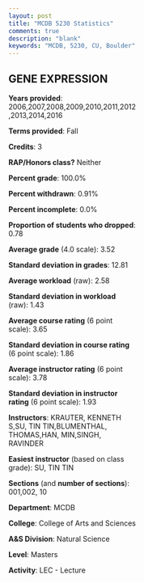 ```yaml
---
layout: post
title: "MCDB 5230 Statistics"
comments: true
description: "blank"
keywords: "MCDB, 5230, CU, Boulder"
--- 
```

<head>
<script src="https://ajax.googleapis.com/ajax/libs/jquery/2.1.3/jquery.min.js"></script>
<script src="https://dl.dropboxusercontent.com/s/pc42nxpaw1ea4o9/highcharts.js?dl=0"></script>
<!-- <script src="../assets/js/highcharts.js"></script> -->
<style type="text/css">@font-face {
	font-family: "Bebas Neue";
	src: url(https://www.filehosting.org/file/details/544349/BebasNeue%20Regular.otf) format("opentype");
	}
	h1.Bebas { 
		font-family: "Bebas Neue", Verdana, Tahoma;
	}
</style>
</head>
<body>
	<div id="container" style="float: right; width: 45%; height: 88%; margin-left: 2.5%; margin-right: 2.5%;"></div>
	<script language="JavaScript">
		$(document).ready(function() {
		var chart = {type: 'column'};
		var title = {text: 'Grade Distribution'};
		var xAxis = {categories: ['A','B','C','D','F'],crosshair: true};
		var yAxis = {min: 0,title: {text: 'Percentage'}};
		var tooltip = {headerFormat: '<center><b><span style="font-size:20px">{point.key}</span></b></center>',
		               pointFormat: '<td style="padding:0"><b>{point.y:.1f}%</b></td>',
		               footerFormat: '</table>',shared: true,useHTML: true};
		var plotOptions = {column: {pointPadding: 0.0,borderWidth: 0}};  
		var credits = {enabled: false};var series= [{name: 'Percent',data: [54.69,42.97,2.34,0.0,0.0,]}];
		var json = {};
		json.chart = chart;
		json.title = title;
		json.tooltip = tooltip;
		json.xAxis = xAxis;
		json.yAxis = yAxis;  
		json.series = series;
		json.plotOptions = plotOptions;  
		json.credits = credits;
		$('#container').highcharts(json);
	});
	</script>
</body>
			   
## GENE EXPRESSION

**Years provided**: 2006,2007,2008,2009,2010,2011,2012,2013,2014,2016

**Terms provided**: Fall

**Credits**: 3

**RAP/Honors class?** Neither

**Percent grade**: 100.0%

**Percent withdrawn**: 0.91%

**Percent incomplete**: 0.0%

**Proportion of students who dropped**: 0.78

**Average grade** (4.0 scale): 3.52

**Standard deviation in grades**: 12.81

**Average workload** (raw): 2.58

**Standard deviation in workload** (raw): 1.43

**Average course rating** (6 point scale): 3.65

**Standard deviation in course rating** (6 point scale): 1.86

**Average instructor rating** (6 point scale): 3.78

**Standard deviation in instructor rating** (6 point scale): 1.93

**Instructors**: KRAUTER, KENNETH S,SU, TIN TIN,BLUMENTHAL, THOMAS,HAN, MIN,SINGH, RAVINDER

**Easiest instructor** (based on class grade): SU, TIN TIN

**Sections** (and **number of sections**): 001,002, 10

**Department**: MCDB

**College**: College of Arts and Sciences

**A&S Division**: Natural Science

**Level**: Masters

**Activity**: LEC - Lecture